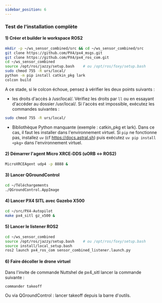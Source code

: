 ```yaml
---
sidebar_position: 6
---
```

### Test de l'installation complète

#### 1) Créer et builder le workspace ROS2

```bash
mkdir -p ~/ws_sensor_combined/src && cd ~/ws_sensor_combined/src
git clone https://github.com/PX4/px4_msgs.git
git clone https://github.com/PX4/px4_ros_com.git
cd ~/ws_sensor_combined
source /opt/ros/jazzy/setup.bash    # ou /opt/ros/foxy/setup.bash
sudo chmod 755 -R urs/local/
python -m pip install catkin_pkg lark
colcon build
```

A ce stade, si le colcon échoue, pensez à vérifier les deux points suivants :
- les droits d'accès à /usr/local/. Vérifiez les droits par `ll` ou en essayant d'accéder au dossier /usr/local/.
Si l'accès est impossible, exécutez les commandes suivantes :
```bash
sudo chmod 755 -R urs/local/
```
- Bibliothèque Python manquante (exemple : catkin_pkg et lark). Dans ce cas, il faut les installer dans l'environnement virtuel. Si `pip` ne fonctionne pas, installez `uv` (cf https://docs.astral.sh) puis exécutez `uv pip install <pkg>` dans l'environnement virtuel.

#### 2) Démarrer l'agent Micro XRCE‑DDS (uORB ↔ ROS2)
```bash
MicroXRCEAgent udp4 -p 8888 &
```

#### 3) Lancer QGroundControl
```bash
cd ~/Téléchargements
./QGroundControl.AppImage
```


#### 4) Lancer PX4 SITL avec Gazebo X500
```bash
cd ~/src/PX4-Autopilot
make px4_sitl gz_x500 &
```

#### 5) Lancer le listener ROS2
```bash
cd ~/ws_sensor_combined
source /opt/ros/jazzy/setup.bash    # ou /opt/ros/foxy/setup.bash
source install/local_setup.bash
ros2 launch px4_ros_com sensor_combined_listener.launch.py
```

#### 6) Faire décoller le drone virtuel

Dans l'invite de commande Nuttshel de px4_sitl lancer la commande suivante :
```bash
commander takeoff
```
Ou via QGroundControl : lancer takeoff depuis la barre d'outils.